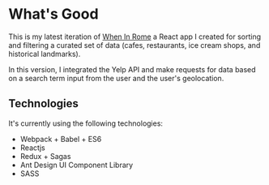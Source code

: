 # What's Good

This is my latest iteration of [When In Rome](https://github.com/bednar85/when-in-rome) a React app I created for sorting and filtering a curated set of data (cafes, restaurants, ice cream shops, and historical landmarks).

In this version, I integrated the Yelp API and make requests for data based on a search term input from the user and the user's geolocation.

## Technologies
It's currently using the following technologies:
- Webpack + Babel + ES6
- Reactjs
- Redux + Sagas
- Ant Design UI Component Library
- SASS